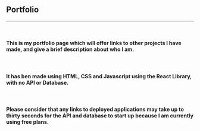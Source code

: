 ## Portfolio

---

<br />

#### This is my portfolio page which will offer links to other projects I have made, and give a brief description about who I am.

<br />

#### It has ben made using HTML, CSS and Javascript using the React Library, with no API or Database.

<br />

#### Please consider that any links to deployed applications may take up to thirty seconds for the API and database to start up because I am currently using free plans.

